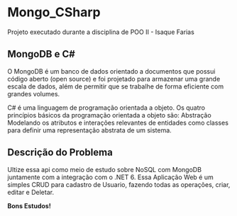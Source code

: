 # Mongo_CSharp

Projeto executado durante a disciplina de POO II - Isaque Farias

## MongoDB e C#

O MongoDB é um banco de dados orientado a documentos que possui código aberto (open source) e foi projetado para armazenar uma grande escala de dados, além de permitir que se trabalhe de forma eficiente com grandes volumes.

C# é uma linguagem de programação orientada a objeto. Os quatro princípios básicos da programação orientada a objeto são: Abstração Modelando os atributos e interações relevantes de entidades como classes para definir uma representação abstrata de um sistema.

## Descrição do Problema

Ultize essa api como meio de estudo sobre NoSQL com MongoDB juntamente com a integração com o .NET 6. Essa Aplicação Web é um simples CRUD para cadastro de Usuario, fazendo todas as operações, criar, editar e Deletar.

<strong >Bons Estudos! </strong>